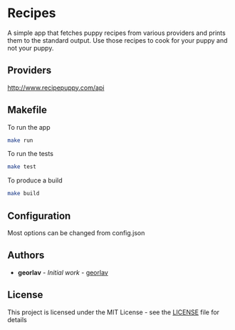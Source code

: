 # Recipes
A simple app that fetches puppy recipes from various providers and prints them to the standard output. Use those recipes
to cook for your puppy and not your puppy.

##  Providers
http://www.recipepuppy.com/api

## Makefile
To run the app
```bash
make run
```

To run the tests
```bash
make test
```

To produce a build
```bash
make build
```

## Configuration
Most options can be changed from config.json

## Authors
* **georlav** - *Initial work* - [georlav](https://github.com/georlav)

## License
This project is licensed under the MIT License - see the [LICENSE](LICENSE) file for details



